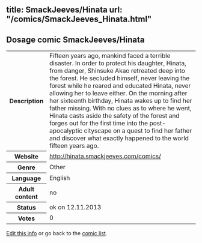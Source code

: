 title: SmackJeeves/Hinata
url: "/comics/SmackJeeves_Hinata.html"
---
Dosage comic SmackJeeves/Hinata
-----------------------------------------

<p id="msg"></p>
<script type="text/javascript">
if (window.location.search === '?edit_info_mail=sent_ok') {
  var elem = document.getElementById("msg");
  elem.innerHTML = 'Edited information sucessfully sent for review, which is usually done daily. Thanks!';
  elem.className = 'ok';
}
</script>
<table class="comicinfo">
<tr>
<th>Description</th><td>Fifteen years ago, mankind faced a terrible disaster. In order to protect his daughter, Hinata, from danger, Shinsuke Akao retreated deep into the forest. He secluded himself, never leaving the forest while he reared and educated Hinata, never allowing her to leave either. On the morning after her sixteenth birthday, Hinata wakes up to find her father missing. With no clues as to where he went, Hinata casts aside the safety of the forest and forges out for the first time into the post-apocalyptic cityscape on a quest to find her father and discover what exactly happened to the world fifteen years ago.</td>
</tr>
<tr>
<th>Website</th><td><a href="http://hinata.smackjeeves.com/comics/">http://hinata.smackjeeves.com/comics/</a></td>
</tr>
<tr>
<th>Genre</th><td>Other</td>
</tr>
<tr>
<th>Language</th><td>English</td>
</tr>
<tr>
<th>Adult content</th><td>no</td>
</tr>
<tr>
<th>Status</th><td>ok on 12.11.2013</td>
</tr>
<tr>
<th>Votes</th><td>0</td>
</tr>
</table>

[Edit this info](SmackJeeves_Hinata_edit.html) or go back to the [comic list](../comic-index.html).
